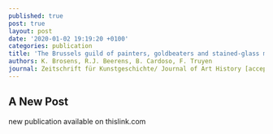 ```yaml
---
published: true
post: true
layout: post
date: '2020-01-02 19:19:20 +0100'
categories: publication
title: 'The Brussels guild of painters, goldbeaters and stained-glass makers, 1599-1706: A prismatic analysis'
authors: K. Brosens, R.J. Beerens, B. Cardoso, F. Truyen
journal: Zeitschrift für Kunstgeschichte/ Journal of Art History [accepted for publication]
---
```

## A New Post

new publication available on thislink.com
